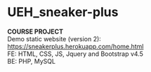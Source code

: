 # UEH_sneaker-plus
<b>COURSE PROJECT</b> </br>
Demo static website (version 2): https://sneakerplus.herokuapp.com/home.html </br>
FE: HTML, CSS, JS, Jquery and Bootstrap v4.5 </br>
BE: PHP, MySQL
